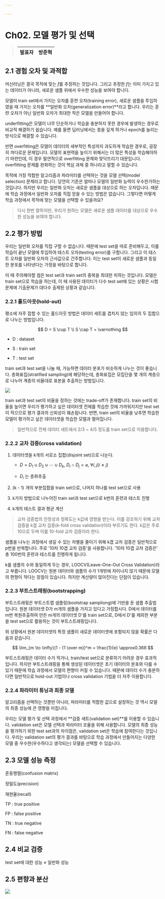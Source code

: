 ```yaml
---

---
```


# Ch02. 모델 평가 및 선택

> | 발표자 | 방준혁 |
> | --- | --- |

## 2.1 경험 오차 및 과적합

머신러닝은 결국 목적에 맞는 $f$를 추정하는 것입니다. 그리고 추정한 $f$는 이미 가지고 있는 데이터가 아니라, 새로운 샘플 위에서 우수한 성능을 보여야 합니다.

모델이 train set에서 가지는 오차를 훈련 오차(training error), 새로운 샘플을 투입하였을 때 가지는 오차를 **일반화 오차(generalization error)**라고 합니다. 우리는 훈련 오차가 아닌 일반화 오차가 최대한 작은 모델을 만들어야 합니다.

underfitting은 모델이 너무 단순하거나 학습을 충분하지 못한 경우에 발생하는 경우로 비교적 해결하기 쉽습니다. 예를 들면 딥러닝에서는 층을 깊게 하거나 epoch를 늘리는 방식으로 해결할 수 있습니다.

반면 overfitting은 모델이 데이터의 세부적인 특성까지 과도하게 학습한 경우로, 굉장히 까다로운 문제입니다. 모델의 표현력을 높이기 위해서는 더 많은 특성을 학습해야하기 마련인데, 이 경우 필연적으로 overfitting 문제와 맞닥뜨리기 대문입니다. overfitting 문제를 완화하는 것이 핵심 과제 중 하나라고 말할 수 있습니다.

목적에 가장 적합한 알고리즘과 파라미터를 선택하는 것을 모델 선택(model selection) 문제라고 합니다. 당연히 기준은 얼마나 모델의 일반화 능력이 우수한가하는 것입니다. 하지만 우리는 일반화 오차는 새로운 샘플을 대상으로 하는 오차입니다. 때문에 학습 과정에서 일반화 오차를 직접 얻을 수 있는 방법은 없습니다. 그렇다면 어떻게 학습 과정에서 목적에 맞는 모델을 선택할 수 있을까요?

>  다시 한번 말하지만, 우리가 원하는 모델은 새로운 샘플 데이터를 대상으로 우수한 성능을 보여야 합니다.



## 2.2 평가 방법

우리는 일반화  오차를 직접 구할 수 없습니다. 때문에 test set을 따로 준비해두고, 이를 학습이 끝난 모델에 투입하여 테스트 오차(testing error)를 구합니다. 그리고 이 테스트 오차를 일반화 오차의 근사값으로 간주합니다. 이는 test set이 새로운 샘플과 동일한 분포를 나타낸다는 가정을 바탕으로 합니다.

이 때 주의해야할 점은 test set과 train set의 중복을 최대한 피하는 것입니다. 모델은 train set으로 학습을 하는데, 이 때 사용된 데이터가 다수 test set에 있는 상황은 시험 문제에 기출문제가 대다수 출제된 상황과 같습니다.

### 

### 2.2.1 홀드아웃(hold-out)

평소에 자주 접할 수 있는 홀드아웃 방법은 데이터 세트를 겹치지 않는 임의의 두 집합으로 나누는 방법입니다.

$$
D = S \cup T \\
S \cap T = \varnothing
$$

- D : dataset

- S : train set

- T : test set

train set과 test set을 나눌 때, 가능하면 데이터 분포가 비슷하게 나누는 것이 좋습니다. 층화표집(stratified sampling)에 해당하는데, 층화표집은 모집단을 몇 개의 계층으로 나누어 계층의 비율대로 표본을 추출하는 방법입니다.

![](/Users/jhbang/github/machine-learning-zhou_zhihua/images/ch02/2022-01-15-15-29-13-image.png)

train set과 test set의 비율을 정하는 것에는 trade-off가 존재합니다. train set의 비율을 높이면 우리가 평가하고 싶은 데이터셋 전체를 학습한 것에 가까워지지만 test set이 적으므로 평가 결과의 신뢰성이 훼손됩니다. 반면, train set의 비율을 낮추면 학습한 모델이 평가하고 싶은 데이터셋을 학습한 모델과 멀어집니다.

> 일반적으로 전체 데이터 세트에서 2/3 ~ 4/5 정도를 train set으로 이용합니다.





### 2.2.2 교차 검증(cross validation)

1. 데이터셋을 k개의 서로소 집합(disjoint set)으로 나눈다.
   
   - $D=D_1 \cup D_2 \cup \cdots \cup D_k, \ D_i \cap D_j=\varnothing, \  \forall  i,j(i \ne j)$
   
   - $D_i$ 는 층화추출

2. (k - 1) 개의 부분집합을 train set으로, 나머지 하나를 test set으로 사용

3. k가지 방법으로 나누어진 train set과 test set으로 k번의 훈련과 테스트 진행

4. k개의 테스트 결과 평균 계산

> 교차 검증법의 안정성과 정확도는 k값에 영향을 받는다. 이를 강조하기 위해 교차 검증을 k겹 교차 검증(k-fold cross validation)이라 부르기도 한다.
> k값은 주로 10으로 두며 이를 10-fold 교차 검증이라 한다.

샘플을 나누는 과정에서 생길 수 있는 차별을 줄이기 위해 k겹 교차 검증은 일반적으로 p번을 반복합니다. 주로 '10차 10겹 교차 검증'을 사용합니다. '10차 10겹 교차 검증은' 총 100번의 훈련과 테스트를 진행하게 됩니다.



k를 샘플의 수와 동일하게 두는 경우, LOOCV(Leave-One-Out Cross Validation)라고 부릅니다. LOOCV는 원본 데이터와 샘플의 수가 1개밖에 차이나지 않기 때문에 모델의 편향이 작다는 장점이 있습니다. 하지만 계산량이 많아진다는 단점이 있습니다.



### 2.2.3 부트스트래핑(bootstrapping)

부트스트래핑은 부트스트랩 샘플링(bootstrap sampliong)에 기반을 둔 샘플 추출법입니다. 원본 데이터셋 D가 m개의 샘플을 가지고 있다고 가정합시다. D에서 데이터를 m번 복원추출하여 만든 m개의 데이터셋 D'를 train set으로, D에서 D'를 제외한 부분을 test set으로 활용하는 것이 부트스트래핑입니다.



위 상황에서 원본 데이터셋의 특정 샘플이 새로운 데이터셋에 포함되지 않을 확률은 다음과 같습니다.

$$
\lim_{m \to \infty}(1 - {1 \over m})^m = \frac{1}{e} \approx0.368
$$





부트스트래핑은 데이터 수가 적거나, train/test set으로 분류하기 어려운 경우 효과적입니다. 하지만 부트스트래핑을 통해 생성된 데이터셋은 초기 데이터의 분포와 다를 수 있기 때문에 학습 과정에서 모델의 편향이 커질 수 있습니다. 때문에 데이터 수가 충분하다면 일반적으로 hold-out 기법이나 cross validation 기법을 더 자주 이용합니다.





### 2.2.4 파라미터 튜닝과 최종 모델

알고리즘을 선택하는 것뿐만 아니라, 파라미터를 적합한 값으로 설정하는 것 역시 모델의 최종 성능에 큰 영향을 미칩니다.

우리는 모델 평가 및 선택 과정에서 **검증 세트(validation set)**를 이용할 수 있습니다. validation set은 모델 선택과 파라미터 조율을 위해 사용합니다. 모델의 최종 성능을 평가하기 위한 test set과의 차이점은, validation set은 학습에 참여한다는 것입니다. 우리는 validation set의 평가 결과를 바탕으로 학습 과정에서 만들어지는 다양한 모델 중 우수한(우수하다고 생각되는) 모델을 선택할 수 있습니다.



## 2.3 모델 성능 측정

혼동행렬(confusion matrix)

정밀도(precision)

재현율(recall)

TP : true positive

FP : false positive

TN : true negative

FN : false negative



## 2.4 비교 검증

test set에 대한 성능 $\ne$ 일반화 성능







## 2.5 편향과 분산

![](/Users/jhbang/github/machine-learning-zhou_zhihua/images/ch02/2022-01-16-19-55-16-image.png)
